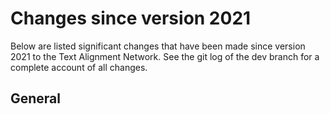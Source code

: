 # Changes since version 2021

Below are listed significant changes that have been made since version 2021 to the Text Alignment Network. See the git log of the dev branch for a complete account of all changes.

## General

